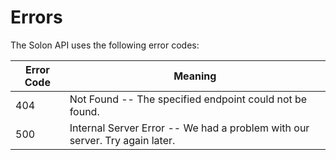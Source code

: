 # Errors

The Solon API uses the following error codes:


Error Code | Meaning
---------- | -------
404 | Not Found -- The specified endpoint could not be found.
500 | Internal Server Error -- We had a problem with our server. Try again later.
